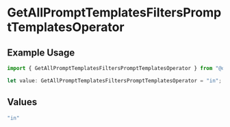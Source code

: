# GetAllPromptTemplatesFiltersPromptTemplatesOperator

## Example Usage

```typescript
import { GetAllPromptTemplatesFiltersPromptTemplatesOperator } from "@orq-ai/node/models/operations";

let value: GetAllPromptTemplatesFiltersPromptTemplatesOperator = "in";
```

## Values

```typescript
"in"
```